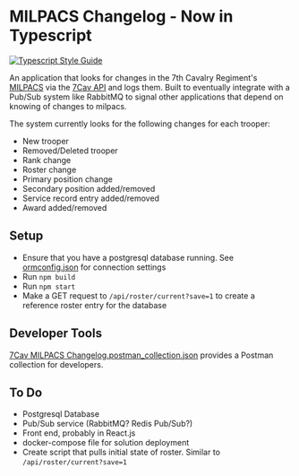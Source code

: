 # MILPACS Changelog - Now in Typescript

[![Typescript Style Guide](https://img.shields.io/badge/style-ts--standard-success)](https://github.com/standard/ts-standard)

An application that looks for changes in the 7th Cavalry Regiment's [MILPACS](https://7cav.us/rosters/) via the [7Cav API](https://github.com/7Cav/api) and logs them. Built to eventually integrate with a Pub/Sub system like RabbitMQ to signal other applications that depend on knowing of changes to milpacs.

The system currently looks for the following changes for each trooper:

* New trooper
* Removed/Deleted trooper
* Rank change
* Roster change
* Primary position change
* Secondary position added/removed
* Service record entry added/removed
* Award added/removed

## Setup

* Ensure that you have a postgresql database running. See [ormconfig.json](ormconfig.json) for connection settings
* Run `npm build`
* Run `npm start`
* Make a GET request to `/api/roster/current?save=1` to create a reference roster entry for the database

## Developer Tools

[7Cav MILPACS Changelog.postman_collection.json](7Cav%20MILPACS%20Changelog.postman_collection.json) provides a Postman collection for developers.

## To Do

* Postgresql Database
* Pub/Sub service (RabbitMQ? Redis Pub/Sub?)
* Front end, probably in React.js
* docker-compose file for solution deployment
* Create script that pulls initial state of roster. Similar to `/api/roster/current?save=1`
